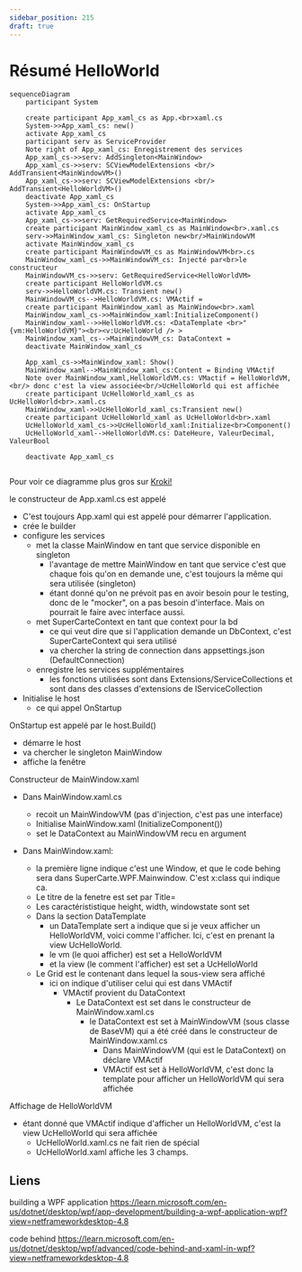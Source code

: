 ```yaml
---
sidebar_position: 215
draft: true
---
```


# Résumé HelloWorld

```mermaid
sequenceDiagram
    participant System

    create participant App_xaml_cs as App.<br>xaml.cs
    System->>App_xaml_cs: new()
    activate App_xaml_cs
    participant serv as ServiceProvider
    Note right of App_xaml_cs: Enregistrement des services
    App_xaml_cs->>serv: AddSingleton<MainWindow>
    App_xaml_cs->>serv: SCViewModelExtensions <br/> AddTransient<MainWindowVM>()
    App_xaml_cs->>serv: SCViewModelExtensions <br/> AddTransient<HelloWorldVM>()
    deactivate App_xaml_cs
    System->>App_xaml_cs: OnStartup
    activate App_xaml_cs
    App_xaml_cs->>serv: GetRequiredService<MainWindow>
    create participant MainWindow_xaml_cs as MainWindow<br>.xaml.cs
    serv->>MainWindow_xaml_cs: Singleton new<br/>MainWindowVM
    activate MainWindow_xaml_cs
    create participant MainWindowVM_cs as MainWindowVM<br>.cs 
    MainWindow_xaml_cs->>MainWindowVM_cs: Injecté par<br>le constructeur
    MainWindowVM_cs->>serv: GetRequiredService<HelloWorldVM>
    create participant HelloWorldVM.cs
    serv->>HelloWorldVM.cs: Transient new()
    MainWindowVM_cs-->HelloWorldVM.cs: VMActif =
    create participant MainWindow_xaml as MainWindow<br>.xaml
    MainWindow_xaml_cs->>MainWindow_xaml:InitializeComponent()
    MainWindow_xaml-->>HelloWorldVM.cs: <DataTemplate <br>"{vm:HelloWorldVM}"><br><v:UcHelloWorld /> >
    MainWindow_xaml_cs-->MainWindowVM_cs: DataContext =
    deactivate MainWindow_xaml_cs

    App_xaml_cs->>MainWindow_xaml: Show()
    MainWindow_xaml-->MainWindow_xaml_cs:Content = Binding VMActif
    Note over MainWindow_xaml,HelloWorldVM.cs: VMactif = HelloWorldVM, <br/> donc c'est la view associée<br/>UcHelloWorld qui est affichée
    create participant UcHelloWorld_xaml_cs as UcHelloWorld<br>.xaml.cs
    MainWindow_xaml->>UcHelloWorld_xaml_cs:Transient new()
    create participant UcHelloWorld_xaml as UcHelloWorld<br>.xaml
    UcHelloWorld_xaml_cs->>UcHelloWorld_xaml:Initialize<br>Component()
    UcHelloWorld_xaml-->HelloWorldVM.cs: DateHeure, ValeurDecimal, ValeurBool

    deactivate App_xaml_cs
    
```

Pour voir ce diagramme plus gros sur [Kroki!](https://kroki.io/mermaid/svg/eNqlVcGO2jAQvfMV1l7aSkDvERtpF1bdHtJWzTZ7XHmdASw5dmqbQFv1g_od_bGODSxO4rBIzYVkPPPm-c2zMfB9A5LBgtOVptWI4FNTbTnjNZWW5D-MhWrk40wDtdBavqnrpx2txBMzhBr3OZ0969SFpsz4qj3CJE2D3IRI2L5959cps7xxuMF6j4YB3bgGOf5yBl-0angJ2ud9Ulis-WptiVqSVpc7qWHFjdVQAaKUYDwSIuxbBMlI0C0l5KYscy5XAqySs4xy-chlqbbpYEE-LzhsM1WCuNtZkIYraQjK8D51YA-aYgjbB2BFlh52_1-A9yCEelRalCfAEgYFjU_is8wtKr2pz08jRvQD2K_oH66hPAymJ1jEM6eU0DqnqDPQNHSQa4Y9-3Uo1XFSzlBeoVDk9o769a8zLLIevSLzBDHsy_uoLaoeICEvMwuM30k6p2pr0EOsw6SOdJ2l1_i87GTSryyyGxR0Sa4vHO_AbC_RzgeTj5JbTgX_CXNV1Uoi6TjhSWyjswW19AGqWjierv3Vr6ZKwrzfV6mLz5rkGzvFCR62dFiX3oRdn7mSFnb2oE1wEiPWixyq7s5Jvlbbwb1GjoPvjyO4Jre4gEfjOK3TPaka0F2wcWTIdD_klqnGhzuoVJIR9gaMJYKSBu8qHLJRjP_9Az6jpSM6mbhUulxytsaUIeOEVeHNEMZ7d0NXlzSNwSQxv19CYbC_R4i1ijEIPOwAuj7u5cfOHfoL7mGjYUwKKvBlAYxXVBw_b5USo3P_AP8ARcDBAg==)

le constructeur de App.xaml.cs est appelé   
- C'est toujours App.xaml qui est appelé pour démarrer l'application. 
- crée le builder 
- configure les services
  - met la classe MainWindow en tant que service disponible en singleton
    - l'avantage de mettre MainWindow en tant que service c'est que chaque fois qu'on en demande une, c'est toujours la même qui sera utilisée (singleton)
    - étant donné qu'on ne prévoit pas en avoir besoin pour le testing, donc de le "mocker", on a pas besoin d'interface. Mais on pourrait le faire avec interface aussi. 
  - met SuperCarteContext en tant que context pour la bd
    - ce qui veut dire que si l'application demande un DbContext, c'est SuperCarteContext qui sera utilisé
    - va chercher la string de connection dans appsettings.json (DefaultConnection)
  - enregistre les services supplémentaires
    - les fonctions utilisées sont dans Extensions/ServiceCollections et sont dans des classes d'extensions de IServiceCollection
- Initialise le host
  - ce qui appel OnStartup

OnStartup est appelé par le host.Build()
- démarre le host
- va chercher le singleton MainWindow
- affiche la fenêtre

Constructeur de MainWindow.xaml
- Dans MainWindow.xaml.cs
  - recoit un MainWindowVM  (pas d'injection, c'est pas une interface)
  - Initialise MainWindow.xaml (InitializeComponent())
  - set le DataContext au MainWindowVM recu en argument
  
  
- Dans MainWindow.xaml: 
  - la première ligne indique c'est une Window, et que le code behing sera dans SuperCarte.WPF.Mainwindow. C'est x:class qui indique ca. 
  - Le titre de la fenetre est set par Title=
  - Les caractérististique height, width, windowstate sont set
  - Dans la section DataTemplate
    - un DataTemplate sert a indique que si je veux afficher un HelloWorldVM, voici comme l'afficher. Ici, c'est en prenant la view UcHelloWorld. 
    - le vm (le quoi afficher) est set a HelloWorldVM
    - et la view (le comment l'afficher) est set a UcHelloWorld
  - Le Grid est le contenant dans lequel la sous-view sera affiché 
    - ici on indique d'utiliser celui qui est dans VMActif
      - VMActif provient du DataContext
        - Le DataContext est set dans le constructeur de MainWindow.xaml.cs
          - le DataContext est set à MainWindowVM (sous classe de BaseVM) qui a été créé dans le constructeur de MainWindow.xaml.cs
            - Dans MainWindowVM (qui est le DataContext) on déclare VMActif  
            - VMActif est set à HelloWorldVM, c'est donc la template pour afficher un HelloWorldVM qui sera affichée

Affichage de HelloWorldVM
- étant donné que VMActif indique d'afficher un HelloWorldVM, c'est la view UcHelloWorld qui sera affichée
  - UcHelloWorld.xaml.cs ne fait rien de spécial
  - UcHelloWorld.xaml affiche les 3 champs. 
  
  



## Liens

building a WPF application https://learn.microsoft.com/en-us/dotnet/desktop/wpf/app-development/building-a-wpf-application-wpf?view=netframeworkdesktop-4.8

code behind https://learn.microsoft.com/en-us/dotnet/desktop/wpf/advanced/code-behind-and-xaml-in-wpf?view=netframeworkdesktop-4.8
